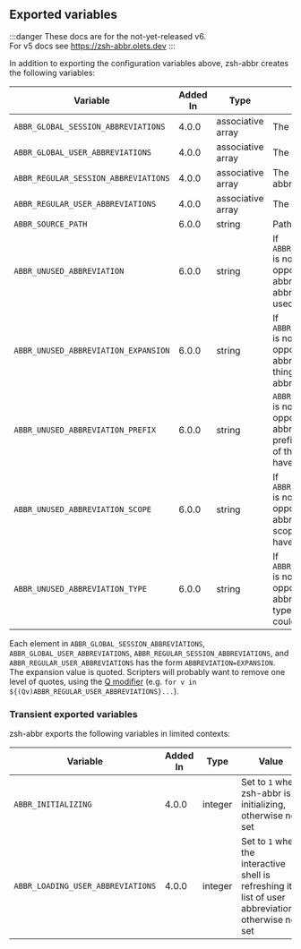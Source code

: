 ## Exported variables

:::danger
These docs are for the not-yet-released v6.  
For v5 docs see <https://zsh-abbr.olets.dev>
:::

In addition to exporting the configuration variables above, zsh-abbr creates the following variables:

Variable | Added In | Type | Value
---|---|---|---
`ABBR_GLOBAL_SESSION_ABBREVIATIONS` | <Badge type="info">4.0.0</Badge> | associative array | The global session abbreviations
`ABBR_GLOBAL_USER_ABBREVIATIONS` | <Badge type="info">4.0.0</Badge> | associative array | The global user abbreviations
`ABBR_REGULAR_SESSION_ABBREVIATIONS` | <Badge type="info">4.0.0</Badge> | associative array | The regular session abbreviations
`ABBR_REGULAR_USER_ABBREVIATIONS` | <Badge type="info">4.0.0</Badge> | associative array | The regular user abbreviations
`ABBR_SOURCE_PATH` | <Badge type="warning">6.0.0</Badge> | string | Path to the `zsh-abbr.zsh`
`ABBR_UNUSED_ABBREVIATION` | <Badge type="warning">6.0.0</Badge> | string | If `ABBR_GET_AVAILABLE_ABBREVIATION` is non-zero and you miss an opportunity to use one of your abbreviations, this is set to the abbreviation you could have used.
`ABBR_UNUSED_ABBREVIATION_EXPANSION` | <Badge type="warning">6.0.0</Badge> | string | If `ABBR_GET_AVAILABLE_ABBREVIATION` is non-zero and you miss an opportunity to use one of your abbreviations, this is set to the thing you could have abbreviated.
`ABBR_UNUSED_ABBREVIATION_PREFIX` | <Badge type="warning">6.0.0</Badge> | string | `ABBR_GET_AVAILABLE_ABBREVIATION` is non-zero and you miss an opportunity to use of your abbreviations with one of your prefixes, this is set to the prefix of the abbreviation you could have used.
`ABBR_UNUSED_ABBREVIATION_SCOPE` | <Badge type="warning">6.0.0</Badge> | string |  If `ABBR_GET_AVAILABLE_ABBREVIATION` is non-zero and you miss an opportunity to use one of your abbreviations, this is set to the scope of abbreviation you could have used.
`ABBR_UNUSED_ABBREVIATION_TYPE` | <Badge type="warning">6.0.0</Badge> | string |  If `ABBR_GET_AVAILABLE_ABBREVIATION` is non-zero and you miss an opportunity to use one of your abbreviations, this is set to the type of the abbreviation you could have used.

Each element in `ABBR_GLOBAL_SESSION_ABBREVIATIONS`, `ABBR_GLOBAL_USER_ABBREVIATIONS`, `ABBR_REGULAR_SESSION_ABBREVIATIONS`, and `ABBR_REGULAR_USER_ABBREVIATIONS` has the form `ABBREVIATION=EXPANSION`. The expansion value is quoted. Scripters will probably want to remove one level of quotes, using the [Q modifier](http://zsh.sourceforge.net/Doc/Release/Expansion.html#Modifiers) (e.g. `for v in ${(Qv)ABBR_REGULAR_USER_ABBREVIATIONS}...`).

### Transient exported variables

zsh-abbr exports the following variables in limited contexts:

Variable | Added In | Type | Value
---|---|---|---
`ABBR_INITIALIZING` | <Badge type="info">4.0.0</Badge> | integer | Set to `1` when zsh-abbr is initializing, otherwise not set
`ABBR_LOADING_USER_ABBREVIATIONS` | <Badge type="info">4.0.0</Badge> | integer | Set to `1` when the interactive shell is refreshing its list of user abbreviations, otherwise not set
